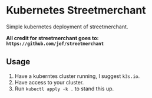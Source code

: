 # Kubernetes Streetmerchant

Simple kubernetes deployment of streetmerchant.

**All credit for streetmerchant goes to: `https://github.com/jef/streetmerchant`**

## Usage

1. Have a kuberntes cluster running, I suggest `k3s.io`.
2. Have access to your cluster.
3. Run `kubectl apply -k .` to stand this up.

